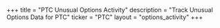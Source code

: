 +++
title = "PTC Unusual Options Activity"
description = "Track Unusual Options Data for PTC"
ticker = "PTC"
layout = "options_activity"
+++

